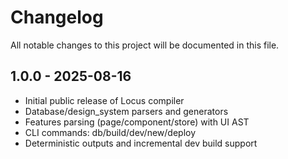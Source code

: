 # Changelog

All notable changes to this project will be documented in this file.

## 1.0.0 - 2025-08-16
- Initial public release of Locus compiler
- Database/design_system parsers and generators
- Features parsing (page/component/store) with UI AST
- CLI commands: db/build/dev/new/deploy
- Deterministic outputs and incremental dev build support
